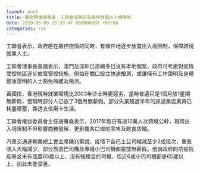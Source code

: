 ```yaml
---
layout: post
title: 冀助跨境就業者　工聯會倡政府有條件放寬出入境限制
date: 2020-05-09 15:59:47.000000000 +08:00
categories: rss
---
```


工聯會表示，政府應在嚴控疫情的同時，有條件地逐步放寬出入境限制，保障跨境就業人士。

工聯會理事長黃國表示，澳門及深圳已連續多日沒有本地個案，政府可考慮對疫情受控地區逐步放寬管控措施，例如在關口設立快速檢測，或讓擁有工作證明及身體健康證明的人士豁免隔離及檢測。

黃國指，香港現時就業環境比2003年沙士時更惡劣，當時普遍只是1個月放1星期無薪假，但現時部分人已放了3個月無薪假。部分失業超過半年的旅遊業從業員已耗盡積蓄，靠透支信用卡生活。

工聯會權益委員會主任唐賡堯表示，2017年每日有過10萬人次跨境公幹，現時出入境限制不但影響商務發展，更影響各口岸的零售及飲食店舖。

汽車交通運輸業總工會主席陳兆華說，疫情下各巴士公司縮減至少3成班次，車長收入大幅減少，部分旅遊巴司機及專綫小巴司機都要放無薪假。他說政府的防疫抗疫基金未有涵蓋65歲以上、沒有強積金的司機，但近6成小巴司機都是65歲以上，因此未能受惠。
